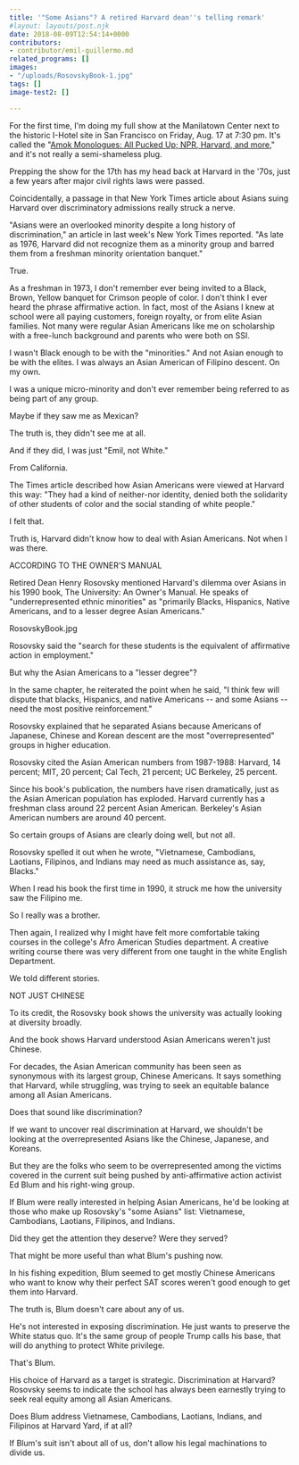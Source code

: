 ```yaml
---
title: '"Some Asians"? A retired Harvard dean''s telling remark'
#layout: layouts/post.njk
date: 2018-08-09T12:54:14+0000
contributors:
- contributor/emil-guillermo.md
related_programs: []
images:
- "/uploads/RosovskyBook-1.jpg"
tags: []
image-test2: []

---
```

For the first time, I'm doing my full show at the Manilatown Center next to the historic I-Hotel site in San Francisco on Friday, Aug. 17 at 7:30 pm. It's called the "[Amok Monologues: All Pucked Up; NPR, Harvard, and more]()," and it's not really a semi-shameless plug.

Prepping the show for the 17th has my head back at Harvard in the '70s, just a few years after major civil rights laws were passed.

Coincidentally, a passage in that New York Times article about Asians suing Harvard over discriminatory admissions really struck a nerve.

"Asians were an overlooked minority despite a long history of discrimination," an article in last week's New York Times reported.  "As late as 1976, Harvard did not recognize them as a minority group and barred them from a freshman minority orientation banquet."

True.

As a freshman in 1973, I don't remember ever being invited to a Black, Brown, Yellow banquet for Crimson people of color. I don't think I ever heard the phrase affirmative action. In fact, most of the Asians I knew at school were all paying customers, foreign royalty, or from elite Asian families. Not many were regular Asian Americans like me on scholarship with a free-lunch background and parents who were both on SSI.

I wasn't Black enough to be with the "minorities." And not Asian enough to be with the elites. I was always an Asian American of Filipino descent. On my own.

I was a unique micro-minority and don't ever remember being referred to as being part of any group.

Maybe if they saw me as Mexican?

The truth is, they didn't see me at all.

And if they did, I was just "Emil, not White."

From California.

The Times article described how Asian Americans were viewed at Harvard this way: "They had a kind of neither-nor identity, denied both the solidarity of other students of color and the social standing of white people."

I felt that.

Truth is, Harvard didn't know how to deal with Asian Americans. Not when I was there.

ACCORDING TO THE OWNER'S MANUAL

Retired Dean Henry Rosovsky mentioned Harvard's dilemma over Asians in his 1990 book, The University: An Owner's Manual. He speaks of "underrepresented ethnic minorities" as "primarily Blacks, Hispanics, Native Americans, and to a lesser degree Asian Americans."

RosovskyBook.jpg

Rosovsky said the "search for these students is the equivalent of affirmative action in employment."

But why the Asian Americans to a "lesser degree"?

In the same chapter, he reiterated the point when he said, "I think few will dispute that blacks, Hispanics, and native Americans -- and some Asians -- need the most positive reinforcement."

Rosovsky explained that he separated Asians because Americans of Japanese, Chinese and Korean descent are the most "overrepresented" groups in higher education.

Rosovsky cited the Asian American numbers from 1987-1988:  Harvard, 14 percent; MIT, 20 percent; Cal Tech, 21 percent; UC Berkeley, 25 percent.

Since his book's publication, the numbers have risen dramatically, just as the Asian American population has exploded.  Harvard currently has a freshman class around 22 percent Asian American. Berkeley's Asian American numbers are around 40 percent.

So certain groups of Asians are clearly doing well, but not all.

Rosovsky spelled it out when he wrote, "Vietnamese, Cambodians, Laotians, Filipinos, and Indians may need as much assistance as, say, Blacks."

When I read his book the first time in 1990, it struck me how the university saw the Filipino me.

So I really was a brother.

Then again, I realized why I might have felt more comfortable taking courses in the college's Afro American Studies department. A creative writing course there was very different from one taught in the white English Department.

We told different stories.

NOT JUST CHINESE

To its credit, the Rosovsky book shows the university was actually looking at diversity broadly.

And the book shows Harvard understood Asian Americans weren't just Chinese.

For decades, the Asian American community has been seen as synonymous with its largest group, Chinese Americans.  It says something that Harvard, while struggling, was trying to seek an equitable balance among all Asian Americans.

Does that sound like discrimination?

If we want to uncover real discrimination at Harvard, we shouldn't be looking at the overrepresented Asians like the Chinese, Japanese, and Koreans.

But they are the folks who seem to be overrepresented among the victims covered in the current suit being pushed by anti-affirmative action activist Ed Blum and his right-wing group.

If Blum were really interested in helping Asian Americans, he'd be looking at those who make up Rosovsky's "some Asians" list: Vietnamese, Cambodians, Laotians, Filipinos, and Indians.

Did they get the attention they deserve? Were they served?

That might be more useful than what Blum's pushing now.

In his fishing expedition, Blum seemed to get mostly Chinese Americans who want to know why their perfect SAT scores weren't good enough to get them into Harvard.

The truth is, Blum doesn't care about any of us.

He's not interested in exposing discrimination. He just wants to preserve the White status quo. It's the same group of people Trump calls his base, that will do anything to protect White privilege.

That's Blum.

His choice of Harvard as a target is strategic. Discrimination at Harvard? Rosovsky seems to indicate the school has always been earnestly trying to seek real equity among all Asian Americans.

Does Blum address Vietnamese, Cambodians, Laotians, Indians, and Filipinos at Harvard Yard, if at all?

If Blum's suit isn't about all of us, don't allow his legal machinations to divide us.
